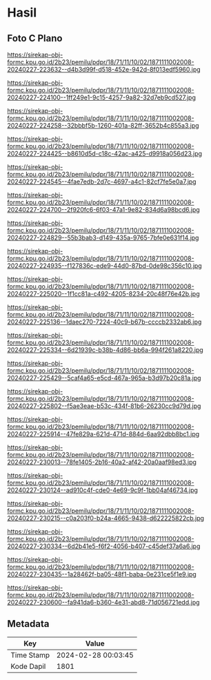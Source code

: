 # Hasil

## Foto C Plano

https://sirekap-obj-formc.kpu.go.id/2b23/pemilu/pdpr/18/71/11/10/02/1871111002008-20240227-223632--d4b3d99f-d518-452e-942d-8f013edf5960.jpg

https://sirekap-obj-formc.kpu.go.id/2b23/pemilu/pdpr/18/71/11/10/02/1871111002008-20240227-224100--1ff249e1-9c15-4257-9a82-32d7eb9cd527.jpg

https://sirekap-obj-formc.kpu.go.id/2b23/pemilu/pdpr/18/71/11/10/02/1871111002008-20240227-224258--32bbbf5b-1260-401a-82ff-3652b4c855a3.jpg

https://sirekap-obj-formc.kpu.go.id/2b23/pemilu/pdpr/18/71/11/10/02/1871111002008-20240227-224425--b8610d5d-c18c-42ac-a425-d9918a056d23.jpg

https://sirekap-obj-formc.kpu.go.id/2b23/pemilu/pdpr/18/71/11/10/02/1871111002008-20240227-224545--4fae7edb-2d7c-4697-a4c1-82cf7fe5e0a7.jpg

https://sirekap-obj-formc.kpu.go.id/2b23/pemilu/pdpr/18/71/11/10/02/1871111002008-20240227-224700--2f920fc6-6f03-47a1-9e82-834d6a98bcd6.jpg

https://sirekap-obj-formc.kpu.go.id/2b23/pemilu/pdpr/18/71/11/10/02/1871111002008-20240227-224829--55b3bab3-d149-435a-9765-7bfe0e631f14.jpg

https://sirekap-obj-formc.kpu.go.id/2b23/pemilu/pdpr/18/71/11/10/02/1871111002008-20240227-224935--f127836c-ede9-44d0-87bd-0de98c356c10.jpg

https://sirekap-obj-formc.kpu.go.id/2b23/pemilu/pdpr/18/71/11/10/02/1871111002008-20240227-225020--1f1cc81a-c492-4205-8234-20c48f76e42b.jpg

https://sirekap-obj-formc.kpu.go.id/2b23/pemilu/pdpr/18/71/11/10/02/1871111002008-20240227-225136--1daec270-7224-40c9-b67b-ccccb2332ab6.jpg

https://sirekap-obj-formc.kpu.go.id/2b23/pemilu/pdpr/18/71/11/10/02/1871111002008-20240227-225334--6d21939c-b38b-4d86-bb6a-994f261a8220.jpg

https://sirekap-obj-formc.kpu.go.id/2b23/pemilu/pdpr/18/71/11/10/02/1871111002008-20240227-225429--5caf4a65-e5cd-467a-965a-b3d97b20c81a.jpg

https://sirekap-obj-formc.kpu.go.id/2b23/pemilu/pdpr/18/71/11/10/02/1871111002008-20240227-225802--f5ae3eae-b53c-434f-81b6-26230cc9d79d.jpg

https://sirekap-obj-formc.kpu.go.id/2b23/pemilu/pdpr/18/71/11/10/02/1871111002008-20240227-225914--47fe829a-621d-471d-884d-6aa92dbb8bc1.jpg

https://sirekap-obj-formc.kpu.go.id/2b23/pemilu/pdpr/18/71/11/10/02/1871111002008-20240227-230013--78fe1405-2b16-40a2-af42-20a0aaf98ed3.jpg

https://sirekap-obj-formc.kpu.go.id/2b23/pemilu/pdpr/18/71/11/10/02/1871111002008-20240227-230124--ad910c4f-cde0-4e69-9c9f-1bb04af46734.jpg

https://sirekap-obj-formc.kpu.go.id/2b23/pemilu/pdpr/18/71/11/10/02/1871111002008-20240227-230215--c0a203f0-b24a-4665-9438-d622225822cb.jpg

https://sirekap-obj-formc.kpu.go.id/2b23/pemilu/pdpr/18/71/11/10/02/1871111002008-20240227-230334--6d2b41e5-f6f2-4056-b407-c45def37a6a6.jpg

https://sirekap-obj-formc.kpu.go.id/2b23/pemilu/pdpr/18/71/11/10/02/1871111002008-20240227-230435--1a28462f-ba05-48f1-baba-0e231ce5f1e9.jpg

https://sirekap-obj-formc.kpu.go.id/2b23/pemilu/pdpr/18/71/11/10/02/1871111002008-20240227-230600--fa941da6-b360-4e31-abd8-71d056721edd.jpg


## Metadata

| Key        | Value               |
| ---------- | ------------------- |
| Time Stamp | 2024-02-28 00:03:45 |
| Kode Dapil | 1801                |



